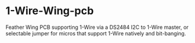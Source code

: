 # 1-Wire-Wing-pcb
Feather Wing PCB supporting 1-Wire via a DS2484 I2C to 1-Wire master, or selectable jumper for micros that support 1-Wire natively and bit-banging. 
